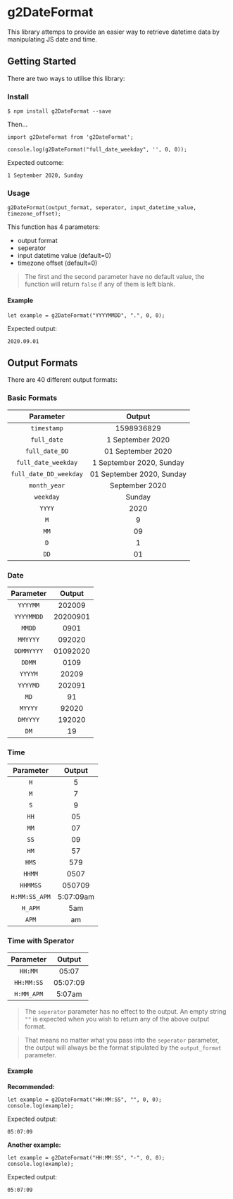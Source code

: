 # g2DateFormat

This library attemps to provide an easier way to retrieve datetime data by manipulating JS date and time.


## Getting Started
There are two ways to utilise this library:

### Install
```
$ npm install g2DateFormat --save
```

Then...
```
import g2DateFormat from 'g2DateFormat';

console.log(g2DateFormat("full_date_weekday", '', 0, 0));
```

Expected outcome:
```
1 September 2020, Sunday
```

### Usage
```
g2DateFormat(output_format, seperator, input_datetime_value, timezone_offset);
```

This function has 4 parameters:
* output format
* seperator
* input datetime value (default=0)
* timezone offset (default=0)

> The first and the second parameter have no default value, the function will return `false` if any of them is left blank.

#### Example
```
let example = g2DateFormat("YYYYMMDD", ".", 0, 0);
```
Expected output:
```
2020.09.01
```

## Output Formats
There are 40 different output formats:
### Basic Formats

|Parameter|Output|
| :-:	| :-:	|
|`timestamp`|1598936829|
|`full_date`|1 September 2020|
|`full_date_DD`|01 September 2020|
|`full_date_weekday`|1 September 2020, Sunday|
|`full_date_DD_weekday`|01 September 2020, Sunday|
|`month_year`|September 2020|
|`weekday`|Sunday|
|`YYYY`|2020|
|`M`|9|
|`MM`|09|
|`D`|1|
|`DD`|01|

### Date

|Parameter|Output|
|:-:	|:-:	|
|`YYYYMM`|202009|
|`YYYYMMDD`|20200901|
|`MMDD`|0901|
|`MMYYYY`|092020|
|`DDMMYYYY`|01092020|
|`DDMM`|0109|
|`YYYYM`|20209|
|`YYYYMD`|202091|
|`MD`|91|
|`MYYYY`|92020|
|`DMYYYY`|192020|
|`DM`|19|

### Time

|Parameter|Output|
|:-:	|:-:	|
|`H`|5|
|`M`|7|
|`S`|9|
|`HH`|05|
|`MM`|07|
|`SS`|09|
|`HM`|57|
|`HMS`|579|
|`HHMM`|0507|
|`HHMMSS`|050709|
|`H:MM:SS_APM`|5:07:09am|
|`H_APM`|5am|
|`APM`|am|

### Time with Sperator
|Parameter|Output|
|:-:	|:-:	|
|`HH:MM`|05:07|
|`HH:MM:SS`|05:07:09|
|`H:MM_APM`|5:07am|

> The `seperator` parameter has no effect to the output. An empty string `""` is expected when you wish to return any of the above output format.

> That means no matter what you pass into the `seperator` parameter, the output will always be the format stipulated by the `output_format` parameter.

#### Example
**Recommended:**
```
let example = g2DateFormat("HH:MM:SS", "", 0, 0);
console.log(example);
```
Expected output:
```
05:07:09
```

**Another example:**
```
let example = g2DateFormat("HH:MM:SS", "-", 0, 0);
console.log(example);
```
Expected output:
```
05:07:09
```

